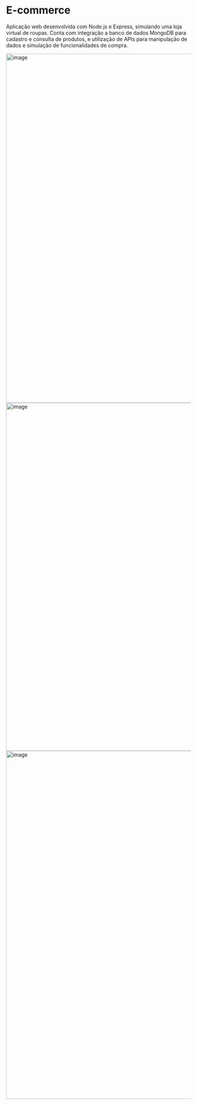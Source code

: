 # E-commerce
Aplicação web desenvolvida com Node.js e Express, simulando uma loja virtual de roupas. Conta com integração a banco de dados MongoDB para cadastro e consulta de produtos, e utilização de APIs para manipulação de dados e simulação de funcionalidades de compra.

<img width="1843" height="949" alt="image" src="https://github.com/user-attachments/assets/d95cb656-3f3e-43a8-bf98-e8cebcce1e12" />
<img width="1861" height="946" alt="image" src="https://github.com/user-attachments/assets/2cb14983-087d-49bd-842c-61e1f5dc4a93" />
<img width="1860" height="946" alt="image" src="https://github.com/user-attachments/assets/2ca7107e-3a68-418b-92ae-4fc59b53f7b9" />

